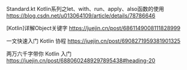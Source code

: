 Standard.kt Kotlin系列之let、with、run、apply、also函数的使用 https://blog.csdn.net/u013064109/article/details/78786646

[Kotlin]详解Object关键字 https://juejin.cn/post/6861149008111828999

一文快速入门 Kotlin 协程 https://juejin.cn/post/6908271959381901325

两万六千字带你 Kotlin 入门 https://juejin.cn/post/6880602489297895438#heading-20
